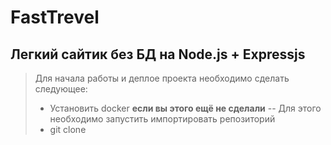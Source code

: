 # FastTrevel
Легкий сайтик без БД на Node.js + Expressjs
-
> Для начала работы и деплое проекта необходимо сделать следующее:
> - Установить docker **если вы этого ещё не сделали**
> -- Для этого необходимо запустить импортировать репозиторий
  > -  git clone 
